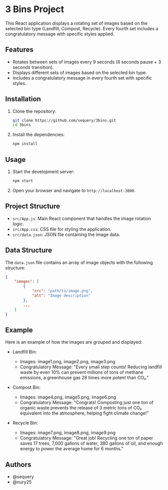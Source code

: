 # 3 Bins Project

This React application displays a rotating set of images based on the selected bin type (Landfill, Compost, Recycle). Every fourth set includes a congratulatory message with specific styles applied.

## Features

- Rotates between sets of images every 9 seconds (6 seconds pause + 3 seconds transition).
- Displays different sets of images based on the selected bin type.
- Includes a congratulatory message in every fourth set with specific styles.

## Installation

1. Clone the repository:
    ```sh
    git clone https://github.com/sequery/3bins.git
    cd 3bins
    ```

2. Install the dependencies:
    ```sh
    npm install
    ```

## Usage

1. Start the development server:
    ```sh
    npm start
    ```

2. Open your browser and navigate to `http://localhost:3000`.

## Project Structure

- `src/App.js`: Main React component that handles the image rotation logic.
- `src/App.css`: CSS file for styling the application.
- `src/data.json`: JSON file containing the image data.

## Data Structure

The `data.json` file contains an array of image objects with the following structure:

```json
{
    "images": [
        {
            "src": "path/to/image.png",
            "alt": "Image description"
        },
        ...
    ]
}
```

## Example

Here is an example of how the images are grouped and displayed:

- Landfill Bin:

    - Images: image1.png, image2.png, image3.png
    - Congratulatory Message: "Every small step counts! Reducing landfill waste by even 10% can prevent millions of tons of methane emissions, a greenhouse gas 28 times more potent than CO₂."

- Compost Bin:

    - Images: image4.png, image5.png, image6.png
    - Congratulatory Message: "Congrats! Composting just one ton of organic waste prevents the release of 3 metric tons of CO₂ equivalent into the atmosphere, helping fight climate change!"

- Recycle Bin:

    - Images: image7.png, image8.png, image9.png
    - Congratulatory Message: "Great job! Recycling one ton of paper saves 17 trees, 7,000 gallons of water, 380 gallons of oil, and enough energy to power the average home for 6 months."

## Authors

- @sequery
- @nury25